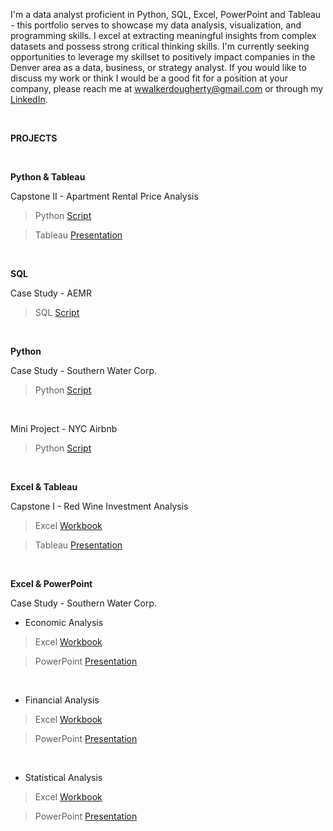 I'm a data analyst proficient in Python, SQL, Excel, PowerPoint and Tableau - this portfolio serves to showcase my data analysis, visualization, and programming skills. I excel at extracting meaningful insights from complex datasets and possess strong critical thinking skills. I'm currently seeking opportunities to leverage my skillset to positively impact companies in the Denver area as a data, business, or strategy analyst. If you would like to discuss my work or think I would be a good fit for a position at your company, please reach me at wwalkerdougherty@gmail.com or through my [LinkedIn](https://www.linkedin.com/in/walkerdougherty/).

&nbsp;

**PROJECTS**

&nbsp;

**Python & Tableau**

Capstone II - Apartment Rental Price Analysis

>Python [Script](https://github.com/wwdougherty/wwdougherty/blob/main/Notebook%20-%20Capstone%20II.ipynb)

>Tableau [Presentation](https://public.tableau.com/app/profile/walker.dougherty/viz/ApartmentPrices_16903269033500/Story?publish=yes)

&nbsp;

**SQL**

Case Study - AEMR

>SQL [Script](http://localhost:8888/notebooks/Documents/Documents/Springboard/Projects/Case%20Study%20-%20AEMR/Case%20Study%20-%20AEMR.ipynb)

&nbsp;

**Python**

Case Study - Southern Water Corp.

>Python [Script](http://localhost:8888/notebooks/Documents/Documents/Springboard/Projects/Case%20Study%20-%20Southern%20Water%20Corp%20(Python)/Southern%20Water%20Corp%20Case%20Study%20(Walker%20Dougherty).ipynb)

&nbsp;

Mini Project - NYC Airbnb

>Python [Script](http://localhost:8888/notebooks/Documents/Documents/Springboard/Projects/Case%20Study%20-%20NYC%20Airbnb%20Data%20Exploration/NYC%20Airbnb%20-%20Mini%20Project.ipynb)

&nbsp;

**Excel & Tableau**

Capstone I - Red Wine Investment Analysis

>Excel [Workbook](https://1drv.ms/x/s!AuASseIpjOmagif5d805McuIVwJ1?e=0BUKOr)

>Tableau [Presentation](https://public.tableau.com/app/profile/walker.dougherty/viz/Wine_16829858424770/Story)

&nbsp;

**Excel & PowerPoint**

Case Study - Southern Water Corp.

- Economic Analysis

>Excel [Workbook](https://1drv.ms/x/s!AuASseIpjOmagQT48zWrVk8f2FFx?e=9lRDWz)

>PowerPoint [Presentation](https://1drv.ms/p/s!AuASseIpjOmagQbPBKoJ4eAwGT2c?e=bGwwHr)

&nbsp;

- Financial Analysis

>Excel [Workbook](https://1drv.ms/x/s!AuASseIpjOmagQCZb5cXaB86gTT3?e=tKxw0t)

>PowerPoint [Presentation](https://1drv.ms/p/s!AuASseIpjOmagSUF-qRG-8V3TzK9?e=LaePsi)

&nbsp;

- Statistical Analysis

>Excel [Workbook](https://1drv.ms/x/s!AuASseIpjOmagQkfA3HzfFGNpe-Q?e=eJ0zr0)

>PowerPoint [Presentation](https://1drv.ms/p/s!AuASseIpjOmagQuMpFGMr8-iFKJY?e=YDiUJd)








